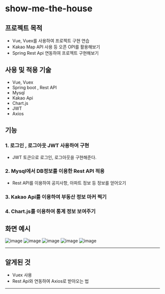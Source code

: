 # show-me-the-house


## 프로젝트 목적

- Vue, Vuex를 사용하여 프로젝트 구현 연습
- Kakao Map API 사용 등 오픈 OPI를 활용해보기
- Spring Rest Api 연동하여 프로젝트 구현해보기


## 사용 및 적용 기술

- Vue, Vuex
- Spring boot , Rest API
- Mysql
- Kakao Api
- Chart.js
- JWT
- Axios 



## 기능

### 1. 로그인 , 로그아웃 JWT 사용하여 구현
- JWT 토큰으로 로그인, 로그아웃을 구현해준다. 

### 2. Mysql에서 DB정보를 이용한 Rest API 적용
- Rest API를 이용하여 공지사항, 아파트 정보 등 정보를 얻어오기

### 3. Kakao Api를 이용하여 부동산 정보 마커 찍기

### 4. Chart.js를 이용하여 통계 정보 보여주기 

## 화면 예시

![image](https://user-images.githubusercontent.com/36908476/119854056-b2e90480-bf4b-11eb-9c44-583723575142.png)
![image](https://user-images.githubusercontent.com/36908476/119854064-b5e3f500-bf4b-11eb-95b1-52afb8c51551.png)
![image](https://user-images.githubusercontent.com/36908476/119854072-b9777c00-bf4b-11eb-9563-043fe01cc8e0.png)
![image](https://user-images.githubusercontent.com/36908476/119854086-bc726c80-bf4b-11eb-905e-5b60734f5ea0.png)
![image](https://user-images.githubusercontent.com/36908476/119854123-c5633e00-bf4b-11eb-925c-9fda97c24714.png)

--- 
## 알게된 것
- Vuex 사용
- Rest Api와 연동하여 Axios로 받아오는 법
---
